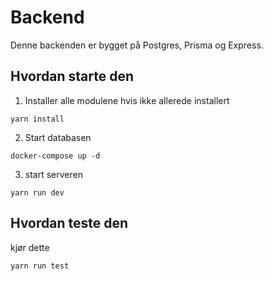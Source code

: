 # Backend

Denne backenden er bygget på Postgres, Prisma og Express.

## Hvordan starte den

1. Installer alle modulene hvis ikke allerede installert
```
yarn install 
```
2. Start databasen
```
docker-compose up -d
```
3. start serveren
```
yarn run dev
```

## Hvordan teste den

kjør dette
```
yarn run test
```